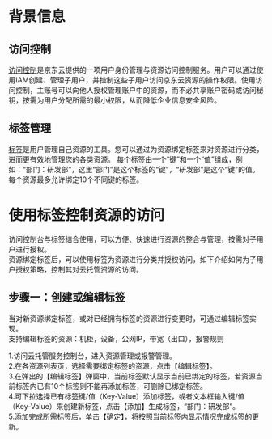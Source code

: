 # 背景信息
## 访问控制
[访问控制](https://docs.jdcloud.com/cn/iam/product-overview)是京东云提供的一项用户身份管理与资源访问控制服务。用户可以通过使用IAM创建、管理子用户，并控制这些子用户访问京东云资源的操作权限。使用访问控制，主账号可以向他人授权管理账户中的资源，而不必共享账户密码或访问秘钥，按需为用户分配所需的最小权限，从而降低企业信息安全风险。</br>
## 标签管理
[标签](https://docs.jdcloud.com/cn/tag-service/product-overview)是用户管理自己资源的工具。您可以通过为资源绑定标签来对资源进行分类，进而更有效地管理您的各类资源。 每个标签由一个“键”和一个“值”组成，例如：“部门：研发部”，这里“部门”是这个标签的“键”，“研发部”是这个“键”的值。 每个资源最多允许绑定10个不同键的标签。</br>
# 使用标签控制资源的访问
访问控制台与标签结合使用，可以方便、快速进行资源的整合与管理，按需对子用户进行授权。</br>
资源绑定标签后，可以使用标签为资源进行分类并授权访问，如下介绍如何为子用户授权策略，控制其对云托管资源的访问。</br>
## 步骤一：创建或编辑标签
当对新资源绑定标签，或对已经拥有标签的资源进行变更时，可通过编辑标签实现。</br>
支持编辑标签的资源：机柜，设备，公网IP，带宽（出口），报警规则

1.访问云托管服务控制台，进入资源管理或报警管理。</br>
2.在各资源列表页，选择需要绑定标签的资源，点击【编辑标签】。</br>
3.在弹出的【编辑标签】弹窗中，当前标签默认显示当前已绑定的标签，若资源当前标签内已有10个标签则不能再添加标签，可删除已绑定标签。</br>
4.可下拉选择已有标签键/值（Key-Value）添加标签，或者文本框输入键/值（Key-Value）来创建新标签，点击【添加】生成标签，“部门：研发部”。</br>
5.添加完成所需标签后，单击【确定】，将按照当前标签内显示情况完成标签的更新。</br>
